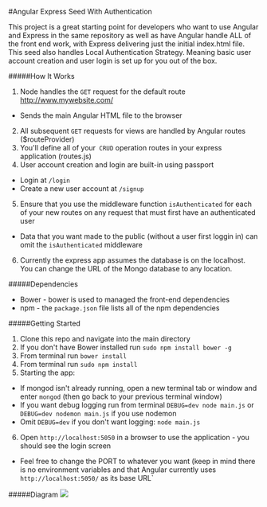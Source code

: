 #Angular Express Seed With Authentication

This project is a great starting point for developers
who want to use Angular and Express in the same repository
as well as have Angular handle ALL of the front end work, with Express
delivering just the initial index.html file. This seed also handles Local Authentication Strategy.
Meaning basic user account creation and user login is set up for you out of the box.

#####How It Works

1.  Node handles the `GET` request for the default route http://www.mywebsite.com/
  *  Sends the main Angular HTML file to the browser
2.  All subsequent `GET` requests for views are handled by Angular routes ($routeProvider)
3.  You'll define all of your` CRUD` operation routes in your express application (routes.js)
4.  User account creation and login are built-in using passport
  *  Login at `/login`
  *  Create a new user account at `/signup`
5.  Ensure that you use the middleware function `isAuthenticated` for each of your new routes on any request that must first have an authenticated user
  *  Data that you want made to the public (without a user first loggin in) can omit the `isAuthenticated` middleware
6.  Currently the express app assumes the database is on the localhost. You can change the URL of the Mongo database to any location.

#####Dependencies

*  Bower - bower is used to managed the front-end dependencies
*  npm - the `package.json` file lists all of the npm dependencies

#####Getting Started

1.  Clone this repo and navigate into the main directory
2.  If you don't have Bower installed run `sudo npm install bower -g`
3.  From terminal run `bower install`
4.  From terminal run `sudo npm install`
5.  Starting the app:
  *  If mongod isn't already running, open a new terminal tab or window and enter `mongod` (then go back to your previous terminal window)
  *  If you want debug logging run from terminal `DEBUG=dev node main.js` or `DEBUG=dev nodemon main.js` if you use nodemon
  *  Omit `DEBUG=dev` if you don't want logging: `node main.js`
6.  Open `http://localhost:5050` in a browser to use the application - you should see the login screen
  *  Feel free to change the PORT to whatever you want (keep in mind there is no environment variables and that Angular currently uses `http://localhost:5050/` as its base URL`

#####Diagram
![](ang-express-readme-diagram.png)
